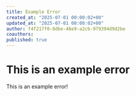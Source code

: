 ```yaml
---
title: Example Error
created_at: "2025-07-01 00:00:02+00"
updated_at: "2025-07-01 00:00:02+00"
author: f4f217f0-8dbe-46e9-a2cb-979394d9d2be
coauthors:
published: true
---
```


# This is an example error

This is an example error!